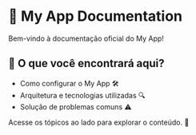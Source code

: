 # 🚀 My App Documentation

Bem-vindo à documentação oficial do My App!

## 📖 O que você encontrará aqui?
- Como configurar o My App 🛠️
- Arquitetura e tecnologias utilizadas 🔍
- Solução de problemas comuns ⚠️

Acesse os tópicos ao lado para explorar o conteúdo. 📌
